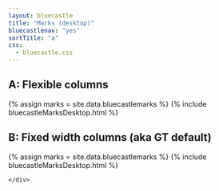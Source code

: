 ```yaml
---
layout: bluecastle
title: "Marks (desktop)"
bluecastlenav: "yes"
sortTitle: "a"
css:
  - bluecastle.css
---
```


<div class="container">
  <div class="row">
    <!-- CONTENT -->
    <div class="col">


<h2>A: Flexible columns</h2>
{% assign marks = site.data.bluecastlemarks  %}
{% include bluecastleMarksDesktop.html %}


<h2>B: Fixed width columns (aka GT default)</h2>
<div class="fixedCols">
{% assign marks = site.data.bluecastlemarks  %}
{% include bluecastleMarksDesktop.html %}
</div>


    </div>
  </div>
</div>
